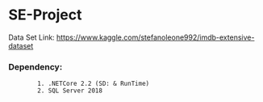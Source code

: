 # SE-Project
Data Set Link: https://www.kaggle.com/stefanoleone992/imdb-extensive-dataset
### Dependency:
            1. .NETCore 2.2 (SD: & RunTime)
            2. SQL Server 2018
